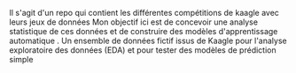 
Il s'agit d'un repo qui contient les différentes compétitions de kaagle avec leurs jeux de données 
Mon objectif ici est de concevoir une analyse statistique de ces données et de construire des modèles d'apprentissage automatique .
Un ensemble de données fictif issus de Kaagle pour l'analyse exploratoire des données (EDA) et pour tester des modèles de prédiction simple
